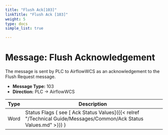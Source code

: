 ```yaml
---
title: "Flush Ack[103]"
linkTitle: "Flush Ack [103]"
weight: 5
type: docs
simple_list: true

---
```


# Message: Flush Acknowledgement

The message is sent by PLC to AirflowWCS as an acknowledgement to the Flush Request message. 

- **Message Type:** 103
- **Direction:**  PLC → AirflowWCS

|Type |Description |
|-----|------------|
|Word |Status Flags ( see [ Ack Status Values]({{< relref "/Technical Guide/Messages/Common/Ack Status Values.md" >}}) ) |


